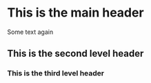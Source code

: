 # This is the main header
Some text again
## This is the second level header

### This is the third level header
